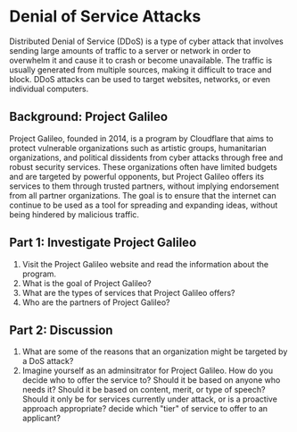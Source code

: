 # Denial of Service Attacks

Distributed Denial of Service (DDoS) is a type of cyber attack that involves
sending large amounts of traffic to a server or network in order to overwhelm
it and cause it to crash or become unavailable. The traffic is usually
generated from multiple sources, making it difficult to trace and block. DDoS
attacks can be used to target websites, networks, or even individual
computers.

## Background: Project Galileo

Project Galileo, founded in 2014, is a program by Cloudflare that aims to
protect vulnerable organizations such as artistic groups, humanitarian
organizations, and political dissidents from cyber attacks through free and
robust security services. These organizations often have limited budgets and
are targeted by powerful opponents, but Project Galileo offers its services to
them through trusted partners, without implying endorsement from all partner
organizations. The goal is to ensure that the internet can continue to be used
as a tool for spreading and expanding ideas, without being hindered by
malicious traffic.

## Part 1: Investigate Project Galileo

1. Visit the Project Galileo website and read the information about the
   program. 
2. What is the goal of Project Galileo?
3. What are the types of services that Project Galileo offers?
4. Who are the partners of Project Galileo?


## Part 2: Discussion

1. What are some of the reasons that an organization might be targeted by a
   DoS attack?
2. Imagine yourself as an adminsitrator for Project Galileo. How do you decide
   who to offer the service to? Should it be based on anyone who needs it?
   Should it be based on content, merit, or type of speech? Should it only be
   for services currently under attack, or is a proactive approach
   appropriate? 
   decide which "tier" of service to offer to an applicant? 

